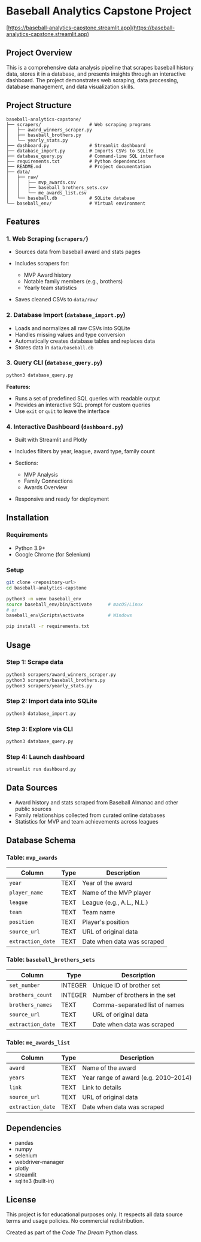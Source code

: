 # Baseball Analytics Capstone Project

[https://baseball-analytics-capstone.streamlit.app](https://baseball-analytics-capstone.streamlit.app)

## Project Overview

This is a comprehensive data analysis pipeline that scrapes baseball history data, stores it in a database, and presents insights through an interactive dashboard. The project demonstrates web scraping, data processing, database management, and data visualization skills.

## Project Structure

```
baseball-analytics-capstone/
├── scrapers/                  # Web scraping programs
│   ├── award_winners_scraper.py
│   ├── baseball_brothers.py
│   └── yearly_stats.py
├── dashboard.py               # Streamlit dashboard
├── database_import.py         # Imports CSVs to SQLite
├── database_query.py          # Command-line SQL interface
├── requirements.txt           # Python dependencies
├── README.md                  # Project documentation
├── data/
│   ├── raw/
│   │   ├── mvp_awards.csv
│   │   ├── baseball_brothers_sets.csv
│   │   └── me_awards_list.csv
│   └── baseball.db            # SQLite database
└── baseball_env/              # Virtual environment
```

## Features

### 1. Web Scraping (`scrapers/`)

* Sources data from baseball award and stats pages
* Includes scrapers for:

  * MVP Award history
  * Notable family members (e.g., brothers)
  * Yearly team statistics
* Saves cleaned CSVs to `data/raw/`

### 2. Database Import (`database_import.py`)

* Loads and normalizes all raw CSVs into SQLite
* Handles missing values and type conversion
* Automatically creates database tables and replaces data
* Stores data in `data/baseball.db`

### 3. Query CLI (`database_query.py`)

```bash
python3 database_query.py
```

**Features:**

* Runs a set of predefined SQL queries with readable output
* Provides an interactive SQL prompt for custom queries
* Use `exit` or `quit` to leave the interface

### 4. Interactive Dashboard (`dashboard.py`)

* Built with Streamlit and Plotly
* Includes filters by year, league, award type, family count
* Sections:

  * MVP Analysis
  * Family Connections
  * Awards Overview
* Responsive and ready for deployment

## Installation

### Requirements

* Python 3.9+
* Google Chrome (for Selenium)

### Setup

```bash
git clone <repository-url>
cd baseball-analytics-capstone

python3 -m venv baseball_env
source baseball_env/bin/activate      # macOS/Linux
# or
baseball_env\Scripts\activate         # Windows

pip install -r requirements.txt
```

## Usage

### Step 1: Scrape data

```bash
python3 scrapers/award_winners_scraper.py
python3 scrapers/baseball_brothers.py
python3 scrapers/yearly_stats.py
```

### Step 2: Import data into SQLite

```bash
python3 database_import.py
```

### Step 3: Explore via CLI

```bash
python3 database_query.py
```

### Step 4: Launch dashboard

```bash
streamlit run dashboard.py
```

## Data Sources

* Award history and stats scraped from Baseball Almanac and other public sources
* Family relationships collected from curated online databases
* Statistics for MVP and team achievements across leagues

## Database Schema

### Table: `mvp_awards`

| Column            | Type | Description                |
| ----------------- | ---- | -------------------------- |
| `year`            | TEXT | Year of the award          |
| `player_name`     | TEXT | Name of the MVP player     |
| `league`          | TEXT | League (e.g., A.L., N.L.)  |
| `team`            | TEXT | Team name                  |
| `position`        | TEXT | Player's position          |
| `source_url`      | TEXT | URL of original data       |
| `extraction_date` | TEXT | Date when data was scraped |

### Table: `baseball_brothers_sets`

| Column            | Type    | Description                   |
| ----------------- | ------- | ----------------------------- |
| `set_number`      | INTEGER | Unique ID of brother set      |
| `brothers_count`  | INTEGER | Number of brothers in the set |
| `brothers_names`  | TEXT    | Comma-separated list of names |
| `source_url`      | TEXT    | URL of original data          |
| `extraction_date` | TEXT    | Date when data was scraped    |

### Table: `me_awards_list`

| Column            | Type | Description                          |
| ----------------- | ---- | ------------------------------------ |
| `award`           | TEXT | Name of the award                    |
| `years`           | TEXT | Year range of award (e.g. 2010–2014) |
| `link`            | TEXT | Link to details                      |
| `source_url`      | TEXT | URL of original data                 |
| `extraction_date` | TEXT | Date when data was scraped           |

## Dependencies

* pandas
* numpy
* selenium
* webdriver-manager
* plotly
* streamlit
* sqlite3 (built-in)

## License

This project is for educational purposes only. It respects all data source terms and usage policies. No commercial redistribution.

Created as part of the *Code The Dream* Python class.
